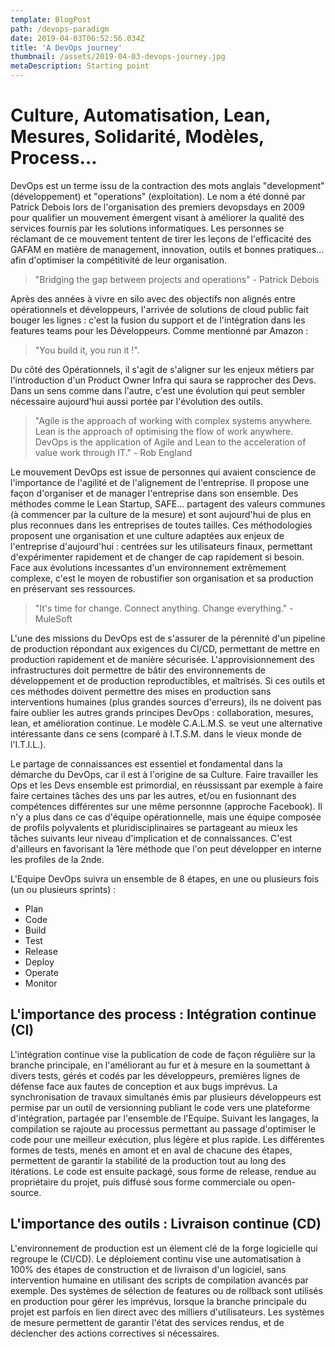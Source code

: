```yaml
---
template: BlogPost
path: /devops-paradigm
date: 2019-04-03T06:52:56.034Z
title: 'A DevOps journey'
thumbnail: /assets/2019-04-03-devops-journey.jpg
metaDescription: Starting point
---
```


# Culture, Automatisation, Lean, Mesures, Solidarité, Modèles, Process...

DevOps est un terme issu de la contraction des mots anglais "development" (développement) et "operations" (exploitation). Le nom a été donné par Patrick Debois lors de l'organisation des premiers devopsdays en 2009 pour qualifier un mouvement émergent visant à améliorer la qualité des services fournis par les solutions informatiques. Les personnes se réclamant de ce mouvement tentent de tirer les leçons de l'efficacité des GAFAM en matière de management, innovation, outils et bonnes pratiques... afin d'optimiser la compétitivité de leur organisation.

> "Bridging the gap between projects and operations" - Patrick Debois

Après des années à vivre en silo avec des objectifs non alignés entre opérationnels et développeurs, l'arrivée de solutions de cloud public fait bouger les lignes : c'est la fusion du support et de l'intégration dans les features teams pour les Développeurs. Comme mentionné par Amazon : 

> "You build it, you run it !". 

Du côté des Opérationnels, il s'agit de s'aligner sur les enjeux métiers par l'introduction d'un Product Owner Infra qui saura se rapprocher des Devs. Dans un sens comme dans l'autre, c'est une évolution qui peut sembler nécessaire aujourd'hui aussi portée par l'évolution des outils.

> "Agile is the approach of working with complex systems anywhere. Lean is the approach of optimising the flow of work anywhere. DevOps is the application of Agile and Lean to the acceleration of value work through IT." - Rob England

Le mouvement DevOps est issue de personnes qui avaient conscience de l'importance de l'agilité et de l'alignement de l'entreprise. Il propose une façon d'organiser et de manager l'entreprise dans son ensemble. Des méthodes comme le Lean Startup, SAFE... partagent des valeurs communes (à commencer par la culture de la mesure) et sont aujourd'hui de plus en plus reconnues dans les entreprises de toutes tailles. Ces méthodologies proposent une organisation et une culture adaptées aux enjeux de l'entreprise d'aujourd'hui : centrées sur les utilisateurs finaux, permettant d'expérimenter rapidement et de changer de cap rapidement si besoin. Face aux évolutions incessantes d'un environnement extrêmement complexe, c'est le moyen de robustifier son organisation et sa production en préservant ses ressources.

> "It's time for change. Connect anything. Change everything." - MuleSoft 

L'une des missions du DevOps est de s'assurer de la pérennité d'un pipeline de production répondant aux exigences du CI/CD, permettant de mettre en production rapidement et de manière sécurisée. L'approvisionnement des infrastructures doit permettre de bâtir des environnements de développement et de production reproductibles, et maîtrisés. Si ces outils et ces méthodes doivent permettre des mises en production sans interventions humaines (plus grandes sources d'erreurs), ils ne doivent pas faire oublier les autres grands principes DevOps : collaboration, mesures, lean, et amélioration continue. Le modèle C.A.L.M.S. se veut une alternative intéressante dans ce sens (comparé à I.T.S.M. dans le vieux monde de l'I.T.I.L.).

Le partage de connaissances est essentiel et fondamental dans la démarche du DevOps, car il est à l'origine de sa Culture. Faire travailler les Ops et les Devs ensemble est primordial, en réussissant par exemple à faire faire certaines tâches des uns par les autres, et/ou en fusionnant des compétences différentes sur une même personnne (approche Facebook). Il n'y a plus dans ce cas d'équipe opérationnelle, mais une équipe composée de profils polyvalents et pluridisciplinaires se partageant au mieux les tâches suivants leur niveau d'implication et de connaissances. C'est d'ailleurs en favorisant la 1ère méthode que l'on peut développer en interne les profiles de la 2nde.

L'Equipe DevOps suivra un ensemble de 8 étapes, en une ou plusieurs fois (un ou plusieurs sprints) :

* Plan
* Code
* Build
* Test
* Release
* Deploy
* Operate
* Monitor

## L'importance des process : Intégration continue (CI)

L'intégration continue vise la publication de code de façon régulière sur la branche principale, en l'améliorant au fur et à mesure en la soumettant à divers tests, gérés et codés par les développeurs, premières lignes de défense face aux fautes de conception et aux bugs imprévus. La synchronisation de travaux simultanés émis par plusieurs développeurs est permise par un outil de versionning publiant le code vers une plateforme d'intégration, partagée par l'ensemble de l'Equipe. Suivant les langages, la compilation se rajoute au processus permettant au passage d'optimiser le code pour une meilleur exécution, plus légère et plus rapide. Les différentes formes de tests, menés en amont et en aval de chacune des étapes, permettent de garantir la stabilité de la production tout au long des itérations. Le code est ensuite packagé, sous forme de release, rendue au propriétaire du projet, puis diffusé sous forme commerciale ou open-source.

## L'importance des outils : Livraison continue (CD)

L'environnement de production est un élement clé de la forge logicielle qui regroupe le (CI/CD). Le déploiement continu vise une automatisation à 100% des étapes de construction et de livraison d'un logiciel, sans intervention humaine en utilisant des scripts de compilation avancés par exemple. Des systèmes de sélection de features ou de rollback sont utilisés en production pour gérer les imprévus, lorsque la branche principale du projet est parfois en lien direct avec des milliers d'utilisateurs. Les systèmes de mesure permettent de garantir l'état des services rendus, et de déclencher des actions correctives si nécessaires.
